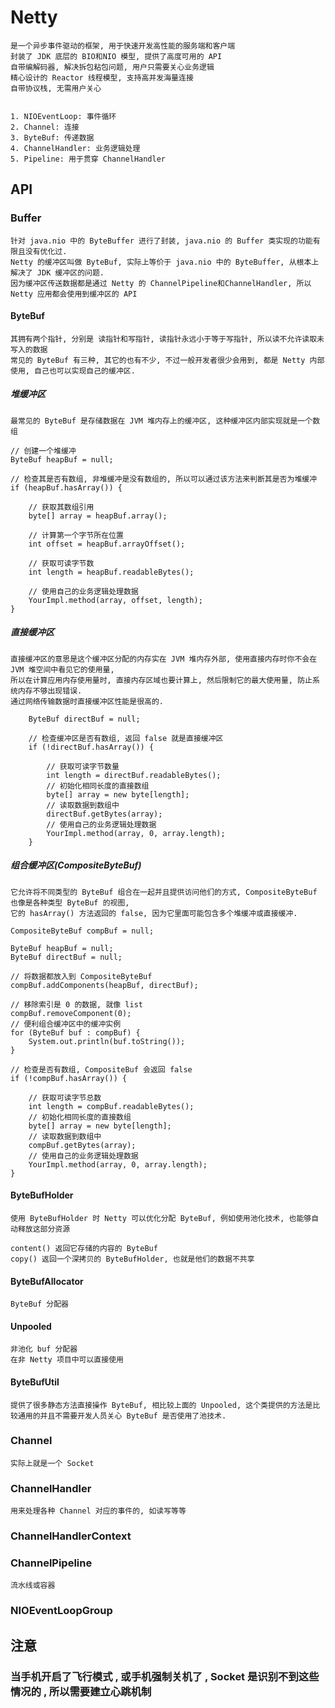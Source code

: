# Netty

    是一个异步事件驱动的框架, 用于快速开发高性能的服务端和客户端
    封装了 JDK 底层的 BIO和NIO 模型, 提供了高度可用的 API
    自带编解码器, 解决拆包粘包问题, 用户只需要关心业务逻辑
    精心设计的 Reactor 线程模型, 支持高并发海量连接
    自带协议栈, 无需用户关心
    
    
    1. NIOEventLoop: 事件循环
    2. Channel: 连接
    3. ByteBuf: 传递数据
    4. ChannelHandler: 业务逻辑处理
    5. Pipeline: 用于贯穿 ChannelHandler

## API

### Buffer

    针对 java.nio 中的 ByteBuffer 进行了封装, java.nio 的 Buffer 类实现的功能有限且没有优化过. 
    Netty 的缓冲区叫做 ByteBuf, 实际上等价于 java.nio 中的 ByteBuffer, 从根本上解决了 JDK 缓冲区的问题.
    因为缓冲区传送数据都是通过 Netty 的 ChannelPipeline和ChannelHandler, 所以 Netty 应用都会使用到缓冲区的 API

#### ByteBuf

    其拥有两个指针, 分别是 读指针和写指针, 读指针永远小于等于写指针, 所以读不允许读取未写入的数据
    常见的 ByteBuf 有三种, 其它的也有不少, 不过一般开发者很少会用到, 都是 Netty 内部使用, 自己也可以实现自己的缓冲区.

##### 堆缓冲区

    最常见的 ByteBuf 是存储数据在 JVM 堆内存上的缓冲区, 这种缓冲区内部实现就是一个数组

    // 创建一个堆缓冲
    ByteBuf heapBuf = null;

    // 检查其是否有数组, 非堆缓冲是没有数组的, 所以可以通过该方法来判断其是否为堆缓冲
    if (heapBuf.hasArray()) {

        // 获取其数组引用
        byte[] array = heapBuf.array();

        // 计算第一个字节所在位置
        int offset = heapBuf.arrayOffset();

        // 获取可读字节数
        int length = heapBuf.readableBytes();

        // 使用自己的业务逻辑处理数据
        YourImpl.method(array, offset, length);
    }

##### 直接缓冲区

    直接缓冲区的意思是这个缓冲区分配的内存实在 JVM 堆内存外部, 使用直接内存时你不会在 JVM 堆空间中看见它的使用量,
    所以在计算应用内存使用量时, 直接内存区域也要计算上, 然后限制它的最大使用量, 防止系统内存不够出现错误.
    通过网络传输数据时直接缓冲区性能是很高的.

        ByteBuf directBuf = null;

        // 检查缓冲区是否有数组, 返回 false 就是直接缓冲区
        if (!directBuf.hasArray()) {
            
            // 获取可读字节数量
            int length = directBuf.readableBytes();
            // 初始化相同长度的直接数组
            byte[] array = new byte[length];
            // 读取数据到数组中
            directBuf.getBytes(array);
            // 使用自己的业务逻辑处理数据
            YourImpl.method(array, 0, array.length);
        }

##### 组合缓冲区(CompositeByteBuf)

    它允许将不同类型的 ByteBuf 组合在一起并且提供访问他们的方式, CompositeByteBuf 也像是各种类型 ByteBuf 的视图,
    它的 hasArray() 方法返回的 false, 因为它里面可能包含多个堆缓冲或直接缓冲.

    CompositeByteBuf compBuf = null;

    ByteBuf heapBuf = null;
    ByteBuf directBuf = null;

    // 将数据都放入到 CompositeByteBuf
    compBuf.addComponents(heapBuf, directBuf);

    // 移除索引是 0 的数据, 就像 list
    compBuf.removeComponent(0);
    // 便利组合缓冲区中的缓冲实例
    for (ByteBuf buf : compBuf) {
        System.out.println(buf.toString());
    }

    // 检查是否有数组, CompositeBuf 会返回 false
    if (!compBuf.hasArray()) {

        // 获取可读字节总数
        int length = compBuf.readableBytes();
        // 初始化相同长度的直接数组
        byte[] array = new byte[length];
        // 读取数据到数组中
        compBuf.getBytes(array);
        // 使用自己的业务逻辑处理数据
        YourImpl.method(array, 0, array.length);
    }


#### ByteBufHolder

    使用 ByteBufHolder 时 Netty 可以优化分配 ByteBuf, 例如使用池化技术, 也能够自动释放这部分资源

    content() 返回它存储的内容的 ByteBuf
    copy() 返回一个深拷贝的 ByteBufHolder, 也就是他们的数据不共享

#### ByteBufAllocator

    ByteBuf 分配器

#### Unpooled

    非池化 buf 分配器
    在非 Netty 项目中可以直接使用

#### ByteBufUtil

    提供了很多静态方法直接操作 ByteBuf, 相比较上面的 Unpooled, 这个类提供的方法是比较通用的并且不需要开发人员关心 ByteBuf 是否使用了池技术.
    





### Channel

    实际上就是一个 Socket

### ChannelHandler

    用来处理各种 Channel 对应的事件的, 如读写等等


### ChannelHandlerContext

### ChannelPipeline

    流水线或容器

### NIOEventLoopGroup

## 注意

### 当手机开启了飞行模式 , 或手机强制关机了 , Socket 是识别不到这些情况的 , 所以需要建立心跳机制

